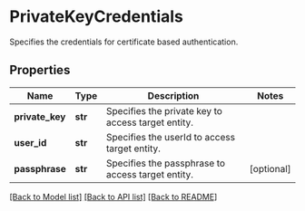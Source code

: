 # PrivateKeyCredentials

Specifies the credentials for certificate based authentication.

## Properties
Name | Type | Description | Notes
------------ | ------------- | ------------- | -------------
**private_key** | **str** | Specifies the private key to access target entity. | 
**user_id** | **str** | Specifies the userId to access target entity. | 
**passphrase** | **str** | Specifies the passphrase to access target entity. | [optional] 

[[Back to Model list]](../README.md#documentation-for-models) [[Back to API list]](../README.md#documentation-for-api-endpoints) [[Back to README]](../README.md)


